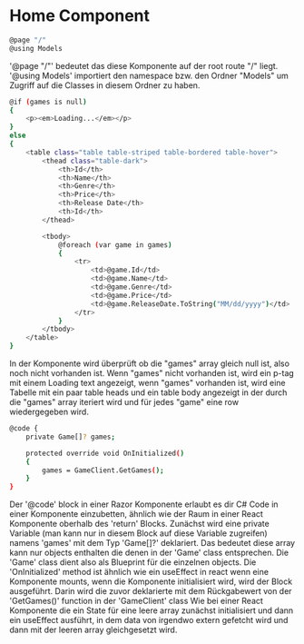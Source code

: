 # Home Component

```bash
@page "/"
@using Models
```
'@page "/"' bedeutet das diese Komponente auf der root route "/" liegt.
'@using Models' importiert den namespace bzw. den Ordner "Models" um Zugriff auf die Classes in diesem Ordner zu haben.


```bash
@if (games is null)
{
    <p><em>Loading...</em></p>
}
else
{
    <table class="table table-striped table-bordered table-hover">
        <thead class="table-dark">
            <th>Id</th>
            <th>Name</th>
            <th>Genre</th>
            <th>Price</th>
            <th>Release Date</th>
            <th>Id</th>
        </thead>

        <tbody>
            @foreach (var game in games)
            {
                <tr>
                    <td>@game.Id</td>
                    <td>@game.Name</td>
                    <td>@game.Genre</td>
                    <td>@game.Price</td>
                    <td>@game.ReleaseDate.ToString("MM/dd/yyyy")</td>
                </tr>
            }
        </tbody>
    </table>
}
```
In der Komponente wird überprüft ob die "games" array gleich null ist, also noch nicht vorhanden ist. Wenn "games" nicht vorhanden ist, wird ein p-tag mit einem Loading text angezeigt, wenn "games" vorhanden ist, wird eine Tabelle mit ein paar table heads und ein table body angezeigt in der durch die "games" array iteriert wird und für jedes "game" eine row wiedergegeben wird.


```bash
@code {
    private Game[]? games;

    protected override void OnInitialized()
    {
        games = GameClient.GetGames();
    }
}
```
Der '@code' block in einer Razor Komponente erlaubt es dir C# Code in einer Komponente einzubetten, ähnlich wie der Raum in einer React Komponente oberhalb des 'return' Blocks.
Zunächst wird eine private Variable (man kann nur in diesem Block auf diese Variable zugreifen) namens 'games' mit dem Typ 'Game[]?' deklariert. Das bedeutet diese array kann nur objects enthalten die denen in der 'Game' class entsprechen. Die 'Game' class dient also als Blueprint für die einzelnen objects.
Die 'OnInitialized' method ist ähnlich wie ein useEffect in react wenn eine Komponente mounts, wenn die Komponente initialisiert wird, wird der Block ausgeführt. Darin wird die zuvor deklarierte mit dem Rückgabewert von der 'GetGames()' function in der 'GameClient' class
Wie bei einer React Komponente die ein State für eine leere array zunächst initialisiert und dann ein useEffect ausführt, in dem data von irgendwo extern gefetcht wird und dann mit der leeren array gleichgesetzt wird. 